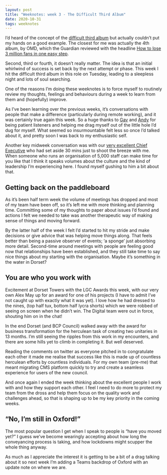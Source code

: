 ```yaml
---
layout: post
title: "Weeknotes: week 3 - The Difficult Third Album"
date: 2020-10-31
tags: weeknotes
---
```


I’d heard of the concept of the [difficult third album](https://www.theguardian.com/music/2003/sep/19/3) but actually couldn’t put my hands on a good example. The closest for me was actually the 4th album, by OMD, which the Guardian reviewed with the headline [How to lose 3 million fans in one easy step](https://www.theguardian.com/music/2008/mar/07/popandrock1).

Second, third or fourth, it doesn’t really matter. The idea is that an initial whirlwind of success is set back by the next attempt or phase. This week I hit the difficult third album in this role on Tuesday, leading to a sleepless night and lots of soul searching.

One of the reasons I’m doing these weeknotes is to force myself to routinely review my thoughts, feelings and behaviours during a week to learn from them and (hopefully) improve.

As I’ve been learning over the previous weeks, it’s conversations with people that make a difference (particularly during remote working), and it was certainly true again this week. So a huge thanks to [Gav](https://twitter.com/gavinbeckett) and [Andy](https://twitter.com/Leanandagile) for being patient listeners and helping me drag myself out of the little hole I’d dug for myself. What seemed so insurmountable felt less so once I’d talked about it, and pretty soon I was back to my enthusiastic self.

Another key midweek conversation was with our [very excellent Chief Executive](https://twitter.com/mattprosserceo) who had set aside 30 mins just to shoot the breeze with me. When someone who runs an organisation of 5,000 staff can make time for you like that I think it speaks volumes about the culture and the kind of leadership I’m experiencing here. I found myself gushing to him a bit about that.

## Getting back on the paddleboard

As it’s been half term week the volume of meetings has dropped and most of my team have been off, so it’s left me with more thinking and planning time. Committing some of my thoughts to paper about issues I’d found and actions I felt we needed to take was another therapeutic way of making sense of things and moving forward.

By the latter half of the week I felt I’d started to hit my stride and make decisions or give advice that was helping move things along. That feels better than being a passive observer of events; ‘a sponge’ just absorbing more detail. Second-time around meetings with people are feeling good now that relationships have been established, and they still take time to say nice things about my starting with the organisation. Maybe it’s something in the water in Dorset?

## You are who you work with

Excitement at Dorset Towers with the LGC Awards this week, with our very own Alex May up for an award for one of his projects (I have to admit I’ve not caught up with exactly what it was yet). I love how he had dressed to the nines, (top half tux, bottom half lycra shorts) which we were robbed of seeing on screen when he didn’t win. The Digital team were out in force, shouting him on in the chat!

In the end Dorset (and BCP Council) walked away with the award for business transformation for the herculean task of creating two unitaries in 13 months. I’m still seeing the ripples from this work in my encounters, and there are some hills yet to climb in completing it. But well deserved.

Reading the comments on twitter as everyone pitched in to congratulate each other it made me realise that success like this is made up of countless herculean efforts by countless individuals. For my own team (pre-me) that meant migrating CMS platform quickly to try and create a seamless experience for users of the new council.

And once again I ended the week thinking about the excellent people I work with and how they support each other. I feel I need to do more to protect my team from the dross and help them focus on the quality work and challenges ahead, so that is shaping up to be my key priority in the coming weeks.

## “No, I’m still in Oxford!”

The most popular question I get when I speak to people is “have you moved yet?” I guess we’ve become wearingly accepting about how long the conveyancing process is taking, and how lockdowns might scupper the whole thing anyway.

As much as I appreciate the interest it is getting to be a bit of a drag talking about it so next week I’m adding a Teams backdrop of Oxford with an update note on where we are.

